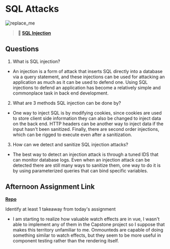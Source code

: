 # SQL Attacks

![replace_me](https://codeworks.blob.core.windows.net/public/assets/img/illustrations/placeholder.svg)

> **📖 [SQL Injection](https://codeworksacademy.com/fs-student-guide/resources/wk11/03-SQL-Injection)**

## Questions

1. What is SQL injection?

- An injection is a form of attack that inserts SQL directly into a database via a query statement, and these injections can be used for attacking an application as much as it can be used to defend one. Using SQL injections to defend an application has become a relatively simple and commonplace task in back end development.

2. What are 3 methods SQL injection can be done by?

- One way to inject SQL is by modifying cookies, since cookies are used to store client side information they can also be changed to inject data on the back end. HTTP headers can be another way to inject data if the input hasn't been sanitized. Finally, there are second order injections, which can be rigged to execute even after a sanitization.

3. How can we detect and sanitize SQL injection attacks?

- The best way to detect an injection attack is through a tuned IDS that can monitor database logs. Even when an injection attack can be detected there are still many ways to sanitize them, one way to do it is by using parameterized queries that can bind specific variables.

## Afternoon Assignment Link

**[Repo](https://github.com/doctorgrant99/<ASSIGNMENT_REPO>)**

Identify at least 1 takeaway from today's assignment

- I am starting to realize how valuable watch effects are in vue, I wasn't able to implement any of them in the Capstone project so I suppose that makes this territory unfamiliar to me. Onmounteds are capable of doing something similar to watch effects, but they seem to be more useful in component testing rather than the rendering itself.
